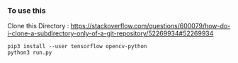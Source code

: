 ### To use this 

Clone this Directory : https://stackoverflow.com/questions/600079/how-do-i-clone-a-subdirectory-only-of-a-git-repository/52269934#52269934 

``` 
pip3 install --user tensorflow opencv-python
python3 run.py
```
